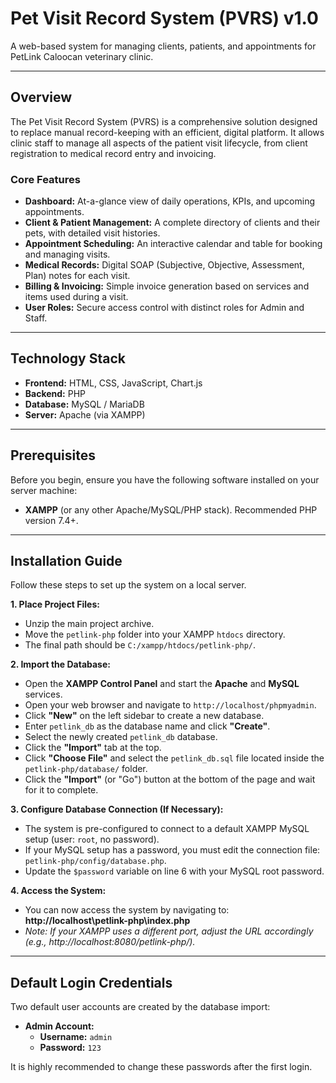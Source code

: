 

# Pet Visit Record System (PVRS) v1.0

A web-based system for managing clients, patients, and appointments for PetLink Caloocan veterinary clinic.

---

## Overview

The Pet Visit Record System (PVRS) is a comprehensive solution designed to replace manual record-keeping with an efficient, digital platform. It allows clinic staff to manage all aspects of the patient visit lifecycle, from client registration to medical record entry and invoicing.

### Core Features
- **Dashboard:** At-a-glance view of daily operations, KPIs, and upcoming appointments.
- **Client & Patient Management:** A complete directory of clients and their pets, with detailed visit histories.
- **Appointment Scheduling:** An interactive calendar and table for booking and managing visits.
- **Medical Records:** Digital SOAP (Subjective, Objective, Assessment, Plan) notes for each visit.
- **Billing & Invoicing:** Simple invoice generation based on services and items used during a visit.
- **User Roles:** Secure access control with distinct roles for Admin and Staff.

---

## Technology Stack
- **Frontend:** HTML, CSS, JavaScript, Chart.js
- **Backend:** PHP
- **Database:** MySQL / MariaDB
- **Server:** Apache (via XAMPP)

---

## Prerequisites

Before you begin, ensure you have the following software installed on your server machine:
- **XAMPP** (or any other Apache/MySQL/PHP stack). Recommended PHP version 7.4+.

---

## Installation Guide

Follow these steps to set up the system on a local server.

**1. Place Project Files:**
   - Unzip the main project archive.
   - Move the `petlink-php` folder into your XAMPP `htdocs` directory.
   - The final path should be `C:/xampp/htdocs/petlink-php/`.

**2. Import the Database:**
   - Open the **XAMPP Control Panel** and start the **Apache** and **MySQL** services.
   - Open your web browser and navigate to `http://localhost/phpmyadmin`.
   - Click **"New"** on the left sidebar to create a new database.
   - Enter `petlink_db` as the database name and click **"Create"**.
   - Select the newly created `petlink_db` database.
   - Click the **"Import"** tab at the top.
   - Click **"Choose File"** and select the `petlink_db.sql` file located inside the `petlink-php/database/` folder.
   - Click the **"Import"** (or "Go") button at the bottom of the page and wait for it to complete.

**3. Configure Database Connection (If Necessary):**
   - The system is pre-configured to connect to a default XAMPP MySQL setup (user: `root`, no password).
   - If your MySQL setup has a password, you must edit the connection file: `petlink-php/config/database.php`.
   - Update the `$password` variable on line 6 with your MySQL root password.

**4. Access the System:**
   - You can now access the system by navigating to: **http://localhost\petlink-php\index.php**
   - *Note: If your XAMPP uses a different port, adjust the URL accordingly (e.g., http://localhost:8080/petlink-php/).*

---

## Default Login Credentials

Two default user accounts are created by the database import:

- **Admin Account:**
  - **Username:** `admin`
  - **Password:** `123`


It is highly recommended to change these passwords after the first login.
